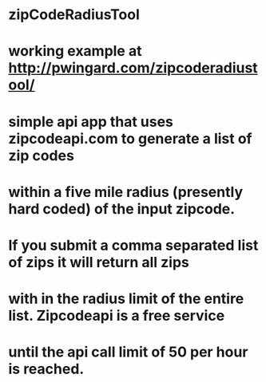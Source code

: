 # zipCodeRadiusTool
# working example at http://pwingard.com/zipcoderadiustool/
# simple api app that uses zipcodeapi.com to generate a list of zip codes 
# within a five mile radius (presently hard coded) of the input zipcode.
# If you submit a comma separated list of zips it will return all zips
# with in the radius limit of the entire list. Zipcodeapi is a free service
# until the api call limit of 50 per hour is reached.